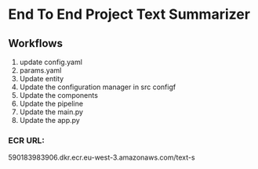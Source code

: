 # End To End Project Text Summarizer

## Workflows

1. update config.yaml
2. params.yaml
3. Update entity
4. Update the configuration manager in src configf
5. Update the components 
6. Update the pipeline
7. Update the main.py
8. Update the app.py

### ECR URL:

590183983906.dkr.ecr.eu-west-3.amazonaws.com/text-s